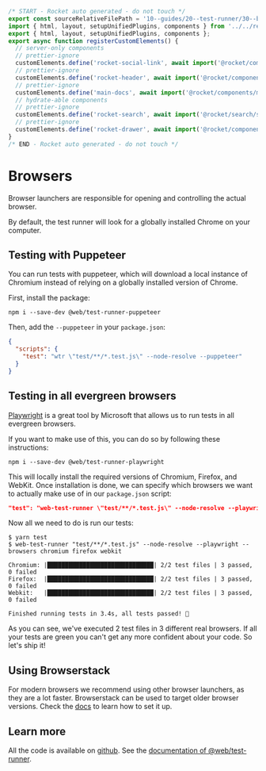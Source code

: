 ```js server
/* START - Rocket auto generated - do not touch */
export const sourceRelativeFilePath = '10--guides/20--test-runner/30--browsers.rocket.md';
import { html, layout, setupUnifiedPlugins, components } from '../../recursive.data.js';
export { html, layout, setupUnifiedPlugins, components };
export async function registerCustomElements() {
  // server-only components
  // prettier-ignore
  customElements.define('rocket-social-link', await import('@rocket/components/social-link.js').then(m => m.RocketSocialLink));
  // prettier-ignore
  customElements.define('rocket-header', await import('@rocket/components/header.js').then(m => m.RocketHeader));
  // prettier-ignore
  customElements.define('main-docs', await import('@rocket/components/main-docs.js').then(m => m.MainDocs));
  // hydrate-able components
  // prettier-ignore
  customElements.define('rocket-search', await import('@rocket/search/search.js').then(m => m.RocketSearch));
  // prettier-ignore
  customElements.define('rocket-drawer', await import('@rocket/components/drawer.js').then(m => m.RocketDrawer));
}
/* END - Rocket auto generated - do not touch */
```

# Browsers

Browser launchers are responsible for opening and controlling the actual browser.

By default, the test runner will look for a globally installed Chrome on your computer.

## Testing with Puppeteer

You can run tests with puppeteer, which will download a local instance of Chromium instead of relying on a globally installed version of Chrome.

First, install the package:

```
npm i --save-dev @web/test-runner-puppeteer
```

Then, add the `--puppeteer` in your `package.json`:

```json
{
  "scripts": {
    "test": "wtr \"test/**/*.test.js\" --node-resolve --puppeteer"
  }
}
```

## Testing in all evergreen browsers

[Playwright](https://github.com/microsoft/playwright) is a great tool by Microsoft that allows us to run tests in all evergreen browsers.

If you want to make use of this, you can do so by following these instructions:

```
npm i --save-dev @web/test-runner-playwright
```

This will locally install the required versions of Chromium, Firefox, and WebKit. Once installation is done, we can specify which browsers we want to actually make use of in our `package.json` script:

```json
"test": "web-test-runner \"test/**/*.test.js\" --node-resolve --playwright --browsers chromium firefox webkit",
```

Now all we need to do is run our tests:

```
$ yarn test
$ web-test-runner "test/**/*.test.js" --node-resolve --playwright --browsers chromium firefox webkit

Chromium: |██████████████████████████████| 2/2 test files | 3 passed, 0 failed
Firefox:  |██████████████████████████████| 2/2 test files | 3 passed, 0 failed
Webkit:   |██████████████████████████████| 2/2 test files | 3 passed, 0 failed

Finished running tests in 3.4s, all tests passed! 🎉
```

As you can see, we've executed 2 test files in 3 different real browsers.
If all your tests are green you can't get any more confident about your code. So let's ship it!

## Using Browserstack

For modern browsers we recommend using other browser launchers, as they are a lot faster. Browserstack can be used to target older browser versions. Check the [docs](../../docs/test-runner/browser-launchers/browserstack.md) to learn how to set it up.

## Learn more

All the code is available on [github](https://github.com/modernweb-dev/example-projects/tree/master/guides/test-runner).
See the [documentation of @web/test-runner](../../docs/test-runner/overview.md).
